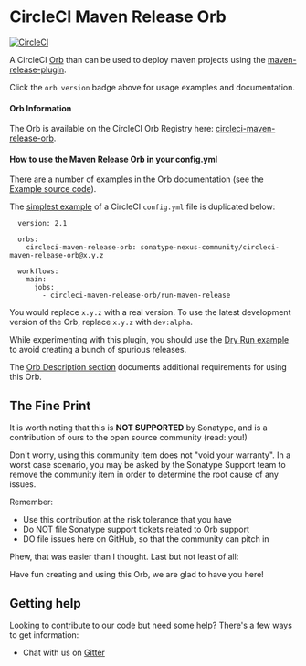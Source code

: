 <!--

    Sonatype Nexus (TM) Open Source Version
    Copyright (c) ${currentYear}-present Sonatype, Inc.
    All rights reserved. Includes the third-party code listed at http://links.sonatype.com/products/nexus/oss/attributions.

    This program and the accompanying materials are made available under the terms of the Eclipse Public License Version 1.0,
    which accompanies this distribution and is available at http://www.eclipse.org/legal/epl-v10.html.

    Sonatype Nexus (TM) Professional Version is available from Sonatype, Inc. "Sonatype" and "Sonatype Nexus" are trademarks
    of Sonatype, Inc. Apache Maven is a trademark of the Apache Software Foundation. M2eclipse is a trademark of the
    Eclipse Foundation. All other trademarks are the property of their respective owners.

-->
# CircleCI Maven Release Orb

[![CircleCI](https://circleci.com/gh/sonatype-nexus-community/circleci-maven-release-orb.svg?style=svg)](https://circleci.com/gh/sonatype-nexus-community/circleci-maven-release-orb)

A CircleCI [Orb](https://circleci.com/docs/2.0/orb-intro/) than can be used to deploy maven projects using the [maven-release-plugin](https://maven.apache.org/maven-release/maven-release-plugin/).

Click the `orb version` badge above for usage examples and documentation.

#### Orb Information
The Orb is available on the CircleCI Orb Registry here: [circleci-maven-release-orb](https://circleci.com/orbs/registry/orb/sonatype-nexus-community/circleci-maven-release-orb).
<!--
 TODO: add demo project to community
See the [demo](https://github.com/sonatype-nexus-community-circleci/circleci-maven-release-orb-demo) on the Sonatype Community site for a working example.
-->
#### How to use the Maven Release Orb in your config.yml

There are a number of examples in the Orb documentation 
(see the [Example source code](https://github.com/sonatype-nexus-community/circleci-maven-release-orb/blob/master/src/orb.yml#L104)).

The [simplest example](https://github.com/sonatype-nexus-community/circleci-maven-release-orb/blob/master/src/orb.yml#L105)
 of a CircleCI `config.yml` file is duplicated below:

      version: 2.1

      orbs:
        circleci-maven-release-orb: sonatype-nexus-community/circleci-maven-release-orb@x.y.z

      workflows:
        main:
          jobs:
            - circleci-maven-release-orb/run-maven-release

You would replace `x.y.z` with a real version.
To use the latest development version of the Orb, replace `x.y.z` with `dev:alpha`.

While experimenting with this plugin, you should use the 
[Dry Run example](https://github.com/sonatype-nexus-community/circleci-maven-release-orb/blob/master/src/orb.yml#L118) 
to avoid creating a bunch of spurious releases.

The [Orb Description section](https://github.com/sonatype-nexus-community/circleci-maven-release-orb/blob/master/src/orb.yml#L2) 
documents additional requirements for using this Orb.
 
## The Fine Print

It is worth noting that this is **NOT SUPPORTED** by Sonatype, and is a contribution of ours
to the open source community (read: you!)

Don't worry, using this community item does not "void your warranty". In a worst case scenario, you may be asked 
by the Sonatype Support team to remove the community item in order to determine the root cause of any issues.

Remember:

* Use this contribution at the risk tolerance that you have
* Do NOT file Sonatype support tickets related to Orb support
* DO file issues here on GitHub, so that the community can pitch in

Phew, that was easier than I thought. Last but not least of all:

Have fun creating and using this Orb, we are glad to have you here!

## Getting help

Looking to contribute to our code but need some help? There's a few ways to get information:

* Chat with us on [Gitter](https://gitter.im/sonatype/nexus-developers)
